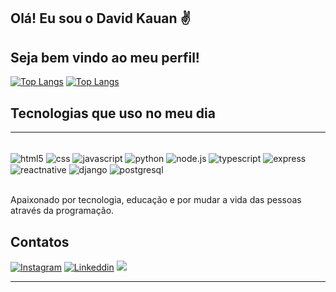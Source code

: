 ## Olá! Eu sou o David Kauan ✌️

## Seja bem vindo ao meu perfil!

<!-- [![Anurag's GitHub stats](https://github-readme-stats.vercel.app/api?username=DavidKauan04&theme=radical&count_private=true&show_icons=true&layout=compact)](https://github.com/anuraghazra/github-readme-stats) -->

[![Top Langs](https://github-readme-stats.vercel.app/api/top-langs/?username=DavidKauan04&layout=compact&hide=shell&theme=radical)](https://github.com/anuraghazra/github-readme-stats)
[![Top Langs](https://github-readme-stats.vercel.app/api/top-langs/?username=DavidKauan04&layout=compact&hide=html,css,python,javascript,typescript&theme=radical)](https://github.com/anuraghazra/github-readme-stats)

## Tecnologias que uso no meu dia
<hr/>
<div style="display: inline_block"><br/>
  <img align="center" alt="html5" src="https://img.shields.io/badge/HTML5-E34F26?style=for-the-badge&logo=html5&logoColor=white">
  <img align="center" alt="css" src="https://img.shields.io/badge/CSS3-1572B6?style=for-the-badge&logo=css3&logoColor=white/">
  <img align="center" alt="javascript" src="https://img.shields.io/badge/JavaScript-F7DF1E?style=for-the-badge&logo=javascript&logoColor=black">
  <img align="center" alt="python" src="https://img.shields.io/badge/Python-14354C?style=for-the-badge&logo=python&logoColor=white">
  <img align="center" alt="node.js" src="https://img.shields.io/badge/Node.js-43853D?style=for-the-badge&logo=node.js&logoColor=white">
  <img align="center" alt="typescript" src="https://img.shields.io/badge/TypeScript-007ACC?style=for-the-badge&logo=typescript&logoColor=white">
  <img align="center" alt="express" src="https://img.shields.io/badge/Express.js-404D59?style=for-the-badge">
  <img align="center" alt="reactnative" src="https://img.shields.io/badge/React_Native-20232A?style=for-the-badge&logo=react&logoColor=61DAFB">
  <img align="center" alt="django" src="https://img.shields.io/badge/Django-092E20?style=for-the-badge&logo=django&logoColor=white">
  <img align="center" alt="postgresql" src="https://img.shields.io/badge/PostgreSQL-316192?style=for-the-badge&logo=postgresql&logoColor=white">
</div><br/>

Apaixonado por tecnologia, educação e por mudar a vida das pessoas através da programação.

## Contatos
[![Instagram](https://img.shields.io/badge/Instagram-E4405F?style=for-the-badge&logo=instagram&logoColor=white)](https://www.instagram.com/david.kauan_00/)
[![Linkeddin](https://img.shields.io/badge/LinkedIn-0077B5?style=for-the-badge&logo=linkedin&logoColor=white)](https://www.linkedin.com/in/david-kauan/)
<a href="mailto:davidkauandkad@gmail.com"><img src="https://img.shields.io/badge/Gmail-D14836?style=for-the-badge&logo=gmail&logoColor=white" /></a>
<hr/>


